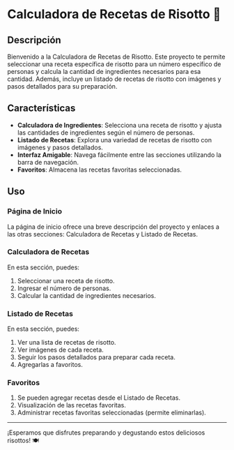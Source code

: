 # Calculadora de Recetas de Risotto 🍚

## Descripción
Bienvenido a la Calculadora de Recetas de Risotto. Este proyecto te permite seleccionar una receta específica de risotto para un número específico de personas y calcula la cantidad de ingredientes necesarios para esa cantidad. Además, incluye un listado de recetas de risotto con imágenes y pasos detallados para su preparación.

## Características
- **Calculadora de Ingredientes**: Selecciona una receta de risotto y ajusta las cantidades de ingredientes según el número de personas.
- **Listado de Recetas**: Explora una variedad de recetas de risotto con imágenes y pasos detallados.
- **Interfaz Amigable**: Navega fácilmente entre las secciones utilizando la barra de navegación.
- **Favoritos**: Almacena las recetas favoritas seleccionadas.


## Uso
### Página de Inicio
La página de inicio ofrece una breve descripción del proyecto y enlaces a las otras secciones: Calculadora de Recetas y Listado de Recetas.

### Calculadora de Recetas
En esta sección, puedes:
1. Seleccionar una receta de risotto.
2. Ingresar el número de personas.
3. Calcular la cantidad de ingredientes necesarios.

### Listado de Recetas
En esta sección, puedes:
1. Ver una lista de recetas de risotto.
2. Ver imágenes de cada receta.
3. Seguir los pasos detallados para preparar cada receta.
4. Agregarlas a favoritos.

### Favoritos

1. Se pueden agregar recetas desde el Listado de Recetas.
2. Visualización de las recetas favoritas.
3. Administrar recetas favoritas seleccionadas (permite eliminarlas).
---

¡Esperamos que disfrutes preparando y degustando estos deliciosos risottos! 🍽️
